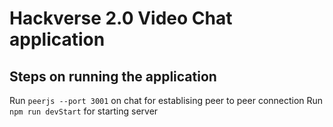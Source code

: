 # Hackverse 2.0 Video Chat application
## Steps on running the application
Run  ```peerjs --port 3001``` on chat for establising peer to peer connection
Run ```npm run devStart``` for starting server
